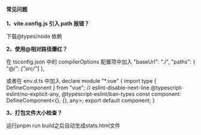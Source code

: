 <!-- vue+vite+ts项目 -->



#### 常见问题

**1、vite.config.js 引入 path 报错？**

下载@types/node 依赖

**2、使用@相对路径爆红？**

在 tsconfig.json 中的 compilerOptions 配置项中加入
"baseUrl": "./",
"paths": {
   "@/*": ["src/*"]
},

或者在 env.d.ts 中加入
declare module "*.vue" {
  import type { DefineComponent } from "vue";
  // eslint-disable-next-line @typescript-eslint/no-explicit-any, @typescript-eslint/ban-types
  const component: DefineComponent<{}, {}, any>;
  export default component;
}

**3、打包文件大小检查？**

运行pnpm run build之后自动生成stats.html文件



